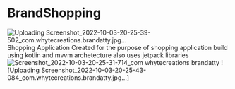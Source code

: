 # BrandShopping
![Uploading Screenshot_2022-10-03-20-25-39-502_com.whytecreations.brandatty.jpg…]()
Shopping Application
Created for the purpose of shopping application build using kotlin and mvvm archetecture also uses jetpack libraries
![Screenshot_2022-10-03-20-25-31-714_com whytecreations brandatty](https://user-images.githubusercontent.com/17871801/193612343-99e4bf7c-8326-4eb6-bf9d-bb0624540d27.jpg)
![Uploading Screenshot_2022-10-03-20-25-43-084_com.whytecreations.brandatty.jpg…]
